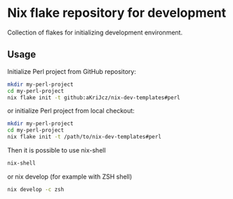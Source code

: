 # Nix flake repository for development

Collection of flakes for initializing development environment.

## Usage

Initialize Perl project from GitHub repository:
```sh
mkdir my-perl-project
cd my-perl-project
nix flake init -t github:aKriJcz/nix-dev-templates#perl
```

or initialize Perl project from local checkout:
```sh
mkdir my-perl-project
cd my-perl-project
nix flake init -t /path/to/nix-dev-templates#perl
```

Then it is possible to use nix-shell
```sh
nix-shell
```

or nix develop (for example with ZSH shell)
```sh
nix develop -c zsh
```
